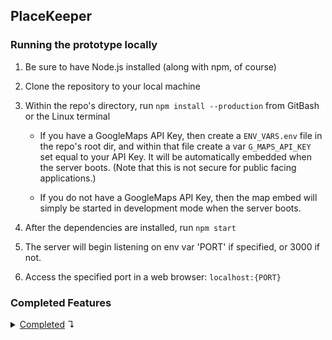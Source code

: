## PlaceKeeper

### Running the prototype locally

1. Be sure to have Node.js installed (along with npm, of course)

2. Clone the repository to your local machine

3. Within the repo's directory, run `npm install --production` from GitBash or the Linux terminal

    * If you have a GoogleMaps API Key, then create a `ENV_VARS.env` file in the repo's root dir, and within that file create a var `G_MAPS_API_KEY` set equal to your API Key. It will be automatically embedded when the server boots. (Note that this is not secure for public facing applications.)
    
    * If you do not have a GoogleMaps API Key, then the map embed will simply be started in development mode when the server boots.

4. After the dependencies are installed, run `npm start`

5. The server will begin listening on env var 'PORT' if specified, or 3000 if not.

6. Access the specified port in a web browser: `localhost:{PORT}`

### Completed Features
<details><summary><ins>Completed</ins> ↴</summary>
  ✓ Build basic 404 page                                                                            <br>
  ✓ Build basic Homepage                                                                            <br>
  ✓ Apply basic CSS styling                                                                         <br>
  ✓ Build basic About page                                                                          <br>
  ✓ Build basic Homepage Modal                                                                      <br>
  ✓ Implement Modal hiding/unhiding                                                                 <br>
  ✓ Implement reading of current pins and into modal (name, lat, lng)                               <br>
  ✓ Implement very basic 'POST' request generation for Modal                                        <br>
  ✓ Implement completed 'POST' request generation for modal                                         <br>
  ✓ Implement filtering of places (by name) in 'saved-places-list-element' using 'search-bar-input' <br>
  ✓ Implement 404 page routing                                                                      <br>
  ✓ Implement basic Express serving                                                                 <br>
  ✓ Implement serving partials from a {map_name}.json file                                          <br>
  ✓ About page routing                                                                              <br>
  ✓ Implement basic 'POST' request handling                                                         <br>
  ✓ Implement completed request and response 'POST' handling for saving a map                       <br>
  ✓ Implement completed request and response 'GET' handling for /importMap                          <br>
  ✓ Place embed and verify API functionality                                                        <br>
  ✓ Implement ability to place pins                                                                 <br>
  ✓ Implement ability to name a pin                                                                 <br>
  ✓ Implement ability to store latitude, longitude, and name of a pin in an object var              <br>
  ✓ Implement robust infobox popup form entry                                                       <br>
  ✓ Implement infobox popup for existing pins                                                       <br>
  ✓ Implement panning to pin on click                                                               <br>
  ✓ Implement deleting pin from map directly                                                        <br>
  ✓ Create a link to /about                                                                         <br>
  ✓ Style /about                                                                                    <br>
</details>
